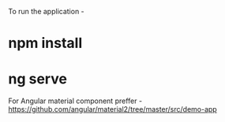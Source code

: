 To run the application -  

  # npm install
  # ng serve
  
For Angular material component preffer - https://github.com/angular/material2/tree/master/src/demo-app
